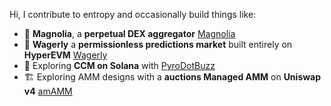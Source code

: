 Hi, I contribute to entropy and occasionally build things like:

- 🌸 **Magnolia**, a **perpetual DEX aggregator** [Magnolia](https://project-magnolia.vercel.app/)
- 🔮 **Wagerly** a **permissionless predictions market** built entirely on **HyperEVM** [Wagerly]([https://project-magnolia.vercel.app/](https://wagerly-markets.vercel.app/))
- 🐝 Exploring **CCM on Solana** with [PyroDotBuzz](https://pyro.buzz)
- 🏗️ Exploring AMM designs with a  **auctions Managed AMM** on **Uniswap v4** [amAMM]([https://pyro.buzz](https://github.com/Uniswap-Hook-Incubation-1st-Cohort-2024/am-amm))
